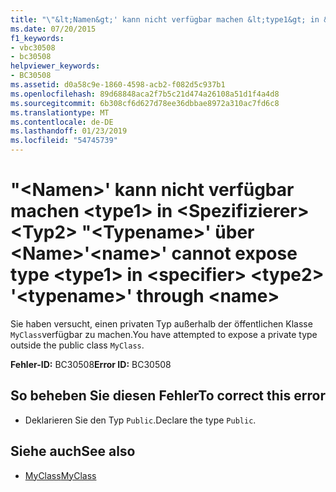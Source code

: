 ```yaml
---
title: "\"&lt;Namen&gt;' kann nicht verfügbar machen &lt;type1&gt; in &lt;Spezifizierer&gt; &lt;Typ2&gt; \"&lt;Typename&gt;' über &lt;Name&gt;"
ms.date: 07/20/2015
f1_keywords:
- vbc30508
- bc30508
helpviewer_keywords:
- BC30508
ms.assetid: d0a58c9e-1860-4598-acb2-f082d5c937b1
ms.openlocfilehash: 89d68848aca2f7b5c21d474a26108a51d1f4a4d8
ms.sourcegitcommit: 6b308cf6d627d78ee36dbbae8972a310ac7fd6c8
ms.translationtype: MT
ms.contentlocale: de-DE
ms.lasthandoff: 01/23/2019
ms.locfileid: "54745739"
---
```

# <a name="ltnamegt-cannot-expose-type-lttype1gt-in-ltspecifiergt-lttype2gt-lttypenamegt-through-ltnamegt"></a><span data-ttu-id="71dc9-102">"&lt;Namen&gt;' kann nicht verfügbar machen &lt;type1&gt; in &lt;Spezifizierer&gt; &lt;Typ2&gt; "&lt;Typename&gt;' über &lt;Name&gt;</span><span class="sxs-lookup"><span data-stu-id="71dc9-102">'&lt;name&gt;' cannot expose type &lt;type1&gt; in &lt;specifier&gt; &lt;type2&gt; '&lt;typename&gt;' through &lt;name&gt;</span></span>
<span data-ttu-id="71dc9-103">Sie haben versucht, einen privaten Typ außerhalb der öffentlichen Klasse `MyClass`verfügbar zu machen.</span><span class="sxs-lookup"><span data-stu-id="71dc9-103">You have attempted to expose a private type outside the public class `MyClass`.</span></span>  
  
 <span data-ttu-id="71dc9-104">**Fehler-ID:** BC30508</span><span class="sxs-lookup"><span data-stu-id="71dc9-104">**Error ID:** BC30508</span></span>  
  
## <a name="to-correct-this-error"></a><span data-ttu-id="71dc9-105">So beheben Sie diesen Fehler</span><span class="sxs-lookup"><span data-stu-id="71dc9-105">To correct this error</span></span>  
  
-   <span data-ttu-id="71dc9-106">Deklarieren Sie den Typ `Public`.</span><span class="sxs-lookup"><span data-stu-id="71dc9-106">Declare the type `Public`.</span></span>  
  
## <a name="see-also"></a><span data-ttu-id="71dc9-107">Siehe auch</span><span class="sxs-lookup"><span data-stu-id="71dc9-107">See also</span></span>
- [<span data-ttu-id="71dc9-108">MyClass</span><span class="sxs-lookup"><span data-stu-id="71dc9-108">MyClass</span></span>](~/docs/visual-basic/programming-guide/program-structure/me-my-mybase-and-myclass.md#myclass)

